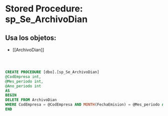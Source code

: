 # Stored Procedure: sp_Se_ArchivoDian

## Usa los objetos:
- [[ArchivoDian]]

```sql



CREATE PROCEDURE [dbo].[sp_Se_ArchivoDian]
@CodEmpresa int,
@Mes_periodo int,
@Ano_periodo int
AS
BEGIN 
DELETE FROM ArchivoDian
WHERE CodEmpresa = @CodEmpresa AND MONTH(FechaEmision) = @Mes_periodo AND YEAR(FechaEmision) = @Ano_Periodo
END

```
